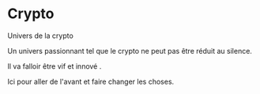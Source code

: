 # Crypto
Univers de la crypto

Un univers passionnant tel que le crypto ne peut pas être réduit au silence.

Il va falloir être vif et innové .

Ici pour aller de l'avant et faire changer les choses.
